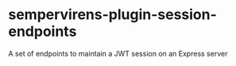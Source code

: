 # sempervirens-plugin-session-endpoints
A set of endpoints to maintain a JWT session on an Express server
